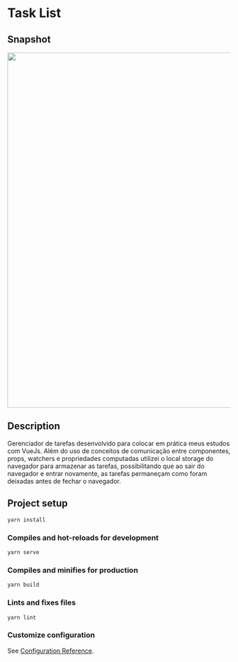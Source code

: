 # Task List

## Snapshot
<img src='https://ik.imagekit.io/xc7bzbnt53/snapshot-task-list_suZQ4Hy8fvk.png?updatedAt=1629398233247' style='width: 50rem'>


## Description
 Gerenciador de tarefas desenvolvido para colocar em prática meus estudos com VueJs. Além do uso de conceitos de comunicação entre componentes, props, watchers e propriedades computadas utilizei o local storage do navegador para armazenar as tarefas, possibilitando que ao sair do navegador e entrar novamente, as tarefas permaneçam como foram deixadas antes de fechar o navegador.

## Project setup
```
yarn install
```

### Compiles and hot-reloads for development
```
yarn serve
```

### Compiles and minifies for production
```
yarn build
```

### Lints and fixes files
```
yarn lint
```

### Customize configuration
See [Configuration Reference](https://cli.vuejs.org/config/).
